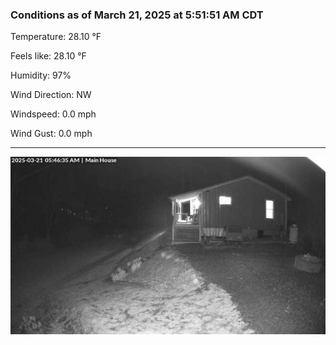 ### Conditions as of March 21, 2025 at 5:51:51 AM CDT 

Temperature: 28.10 &deg;F

Feels like: 28.10 &deg;F

Humidity: 97%

Wind Direction: NW

Windspeed: 0.0 mph

Wind Gust: 0.0 mph

---

<img src="./images/latest.jpeg"/>

